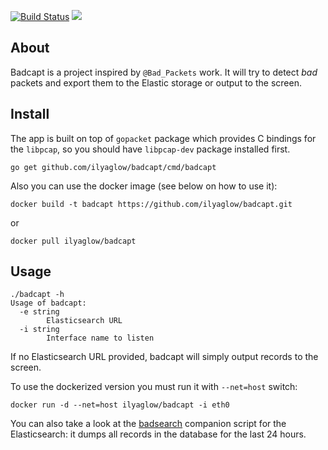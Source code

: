 [![Build Status](https://travis-ci.org/ilyaglow/badcapt.svg?branch=master)](https://travis-ci.org/ilyaglow/badcapt)
[![](https://godoc.org/github.com/ilyaglow/badcapt?status.svg)](http://godoc.org/github.com/ilyaglow/badcapt)

About
-----

Badcapt is a project inspired by `@Bad_Packets` work. It will try to detect
*bad* packets and export them to the Elastic storage or output to the screen.

Install
-------

The app is built on top of `gopacket` package which provides C bindings for the
`libpcap`, so you should have `libpcap-dev` package installed first.

```
go get github.com/ilyaglow/badcapt/cmd/badcapt
```

Also you can use the docker image (see below on how to use it):
```
docker build -t badcapt https://github.com/ilyaglow/badcapt.git
```
or
```
docker pull ilyaglow/badcapt
```

Usage
-----

```
./badcapt -h
Usage of badcapt:
  -e string
    	Elasticsearch URL
  -i string
    	Interface name to listen
```

If no Elasticsearch URL provided, badcapt will simply output records to the
screen.

To use the dockerized version you must run it with `--net=host` switch:
```
docker run -d --net=host ilyaglow/badcapt -i eth0
```

You can also take a look at the
[badsearch](https://github.com/ilyaglow/badcapt/tree/master/cmd/badsearch)
companion script for the Elasticsearch: it dumps all records in the database for
the last 24 hours.
